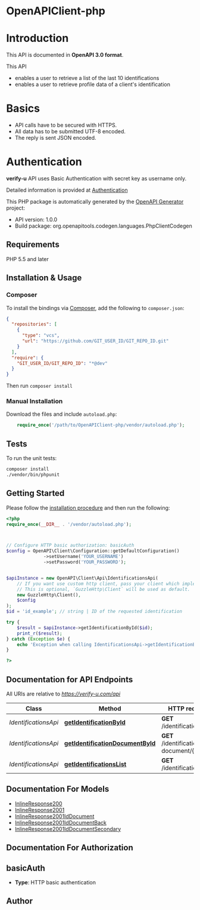 # OpenAPIClient-php

# Introduction
This API is documented in **OpenAPI 3.0 format**.

This API
* enables a user to retrieve a list of the last 10 identifications
* enables a user to retrieve profile data of a client's identification

# Basics
* API calls have to be secured with HTTPS.
* All data has to be submitted UTF-8 encoded.
* The reply is sent JSON encoded.

# Authentication
**verify-u** API uses Basic Authentication with secret key as username only.

Detailed information is provided at [Authentication](authentication)


This PHP package is automatically generated by the [OpenAPI Generator](https://openapi-generator.tech) project:

- API version: 1.0.0
- Build package: org.openapitools.codegen.languages.PhpClientCodegen

## Requirements

PHP 5.5 and later

## Installation & Usage

### Composer

To install the bindings via [Composer](http://getcomposer.org/), add the following to `composer.json`:

```json
{
  "repositories": [
    {
      "type": "vcs",
      "url": "https://github.com/GIT_USER_ID/GIT_REPO_ID.git"
    }
  ],
  "require": {
    "GIT_USER_ID/GIT_REPO_ID": "*@dev"
  }
}
```

Then run `composer install`

### Manual Installation

Download the files and include `autoload.php`:

```php
    require_once('/path/to/OpenAPIClient-php/vendor/autoload.php');
```

## Tests

To run the unit tests:

```bash
composer install
./vendor/bin/phpunit
```

## Getting Started

Please follow the [installation procedure](#installation--usage) and then run the following:

```php
<?php
require_once(__DIR__ . '/vendor/autoload.php');



// Configure HTTP basic authorization: basicAuth
$config = OpenAPI\Client\Configuration::getDefaultConfiguration()
              ->setUsername('YOUR_USERNAME')
              ->setPassword('YOUR_PASSWORD');


$apiInstance = new OpenAPI\Client\Api\IdentificationsApi(
    // If you want use custom http client, pass your client which implements `GuzzleHttp\ClientInterface`.
    // This is optional, `GuzzleHttp\Client` will be used as default.
    new GuzzleHttp\Client(),
    $config
);
$id = 'id_example'; // string | ID of the requested identification

try {
    $result = $apiInstance->getIdentificationById($id);
    print_r($result);
} catch (Exception $e) {
    echo 'Exception when calling IdentificationsApi->getIdentificationById: ', $e->getMessage(), PHP_EOL;
}

?>
```

## Documentation for API Endpoints

All URIs are relative to *https://verify-u.com/api*

Class | Method | HTTP request | Description
------------ | ------------- | ------------- | -------------
*IdentificationsApi* | [**getIdentificationById**](docs/Api/IdentificationsApi.md#getidentificationbyid) | **GET** /identifications/{id} | identifications/{id}
*IdentificationsApi* | [**getIdentificationDocumentById**](docs/Api/IdentificationsApi.md#getidentificationdocumentbyid) | **GET** /identifications/id-document/{id} | identifications/id-document/{id}
*IdentificationsApi* | [**getIdentificationsList**](docs/Api/IdentificationsApi.md#getidentificationslist) | **GET** /identifications | identifications


## Documentation For Models

 - [InlineResponse200](docs/Model/InlineResponse200.md)
 - [InlineResponse2001](docs/Model/InlineResponse2001.md)
 - [InlineResponse2001IdDocument](docs/Model/InlineResponse2001IdDocument.md)
 - [InlineResponse2001IdDocumentBack](docs/Model/InlineResponse2001IdDocumentBack.md)
 - [InlineResponse2001IdDocumentSecondary](docs/Model/InlineResponse2001IdDocumentSecondary.md)


## Documentation For Authorization



## basicAuth


- **Type**: HTTP basic authentication


## Author



